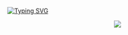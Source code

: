 [![Typing SVG](https://readme-typing-svg.herokuapp.com?font=Fira+Code&duration=2000&pause=500&color=17E1EB&multiline=true&width=435&height=180&lines=nc+-nlvp+443+;Ncat%3A+Listening+on+%3A%3A%3A443;Connection+from+%5BD1ie3z%5D+profile;%24+script+%2Fdev%2Fnull+-c+bash;D1ie3z%40Profile%3A~%24)](https://git.io/typing-svg)

<p align="center">
<img src="https://imgur.com/v3J2dNc.gif"> 
